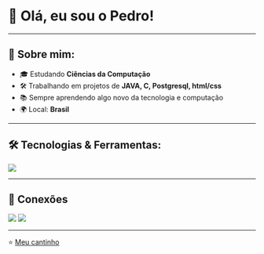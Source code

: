 # 👋 Olá, eu sou o Pedro!

---

## 🚀 Sobre mim:
- 🎓 Estudando **Ciências da Computação**
- 🛠️ Trabalhando em projetos de **JAVA, C, Postgresql, html/css**
- 📚 Sempre aprendendo algo novo da tecnologia e computação
- 🌍 Local: **Brasil**

---

## 🛠️ Tecnologias & Ferramentas:
<p align="left">
  <img src="https://skillicons.dev/icons?i=html,css,js,java,c,cpp,nodejs,git,github,vscode,figma,mysql,postgresql,cs,php,bootstrap" />
</p>

---

## 🔗 Conexões
<p align="left">
  <a href="https://www.linkedin.com/in/pedro-mattar-ba0888281/" target="_blank"><img src="https://img.shields.io/badge/LinkedIn-0077B5?style=for-the-badge&logo=linkedin&logoColor=white"/></a>
  <a href="mailto:pedro.mattar26@gmail.com" target="_blank"><img src="https://img.shields.io/badge/Gmail-D14836?style=for-the-badge&logo=gmail&logoColor=white"/></a>
</p>

---

⭐️ [Meu cantinho](https://github.com/Pedro-C-Mattar?tab=repositories)
